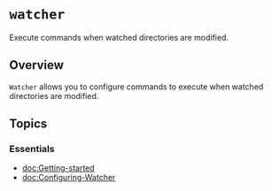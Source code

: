 # ``watcher``

Execute commands when watched directories are modified.

## Overview

`Watcher` allows you to configure commands to execute when watched directories are modified.

## Topics

### Essentials

- <doc:Getting-started>
- <doc:Configuring-Watcher>
